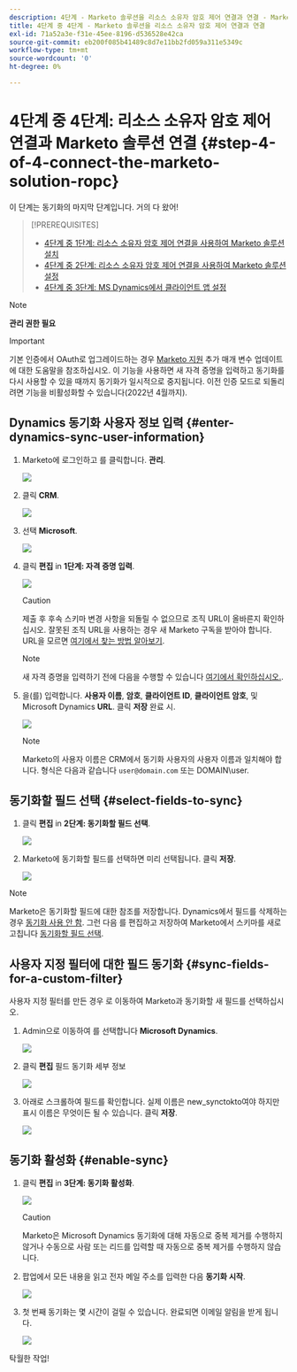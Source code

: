 ```yaml
---
description: 4단계 - Marketo 솔루션을 리소스 소유자 암호 제어 연결과 연결 - Marketo 문서 - 제품 설명서
title: 4단계 중 4단계 - Marketo 솔루션을 리소스 소유자 암호 제어 연결과 연결
exl-id: 71a52a3e-f31e-45ee-8196-d536528e42ca
source-git-commit: eb200f085b41489c8d7e11bb2fd059a311e5349c
workflow-type: tm+mt
source-wordcount: '0'
ht-degree: 0%

---
```


# 4단계 중 4단계: 리소스 소유자 암호 제어 연결과 Marketo 솔루션 연결 {#step-4-of-4-connect-the-marketo-solution-ropc}

이 단계는 동기화의 마지막 단계입니다. 거의 다 왔어!

>[!PREREQUISITES]
>
>* [4단계 중 1단계: 리소스 소유자 암호 제어 연결을 사용하여 Marketo 솔루션 설치](/help/marketo/product-docs/crm-sync/microsoft-dynamics-sync/sync-setup/microsoft-dynamics-365-with-ropc-connection/step-1-of-4-install.md)
>* [4단계 중 2단계: 리소스 소유자 암호 제어 연결을 사용하여 Marketo 솔루션 설정](/help/marketo/product-docs/crm-sync/microsoft-dynamics-sync/sync-setup/microsoft-dynamics-365-with-ropc-connection/step-2-of-4-set-up.md)
>* [4단계 중 3단계: MS Dynamics에서 클라이언트 앱 설정](/help/marketo/product-docs/crm-sync/microsoft-dynamics-sync/sync-setup/microsoft-dynamics-365-with-ropc-connection/step-3-of-4-set-up.md)


>[!NOTE]
>
>**관리 권한 필요**

>[!IMPORTANT]
>
>기본 인증에서 OAuth로 업그레이드하는 경우 [Marketo 지원](https://nation.marketo.com/t5/support/ct-p/Support) 추가 매개 변수 업데이트에 대한 도움말을 참조하십시오. 이 기능을 사용하면 새 자격 증명을 입력하고 동기화를 다시 사용할 수 있을 때까지 동기화가 일시적으로 중지됩니다. 이전 인증 모드로 되돌리려면 기능을 비활성화할 수 있습니다(2022년 4월까지).

## Dynamics 동기화 사용자 정보 입력 {#enter-dynamics-sync-user-information}

1. Marketo에 로그인하고 를 클릭합니다. **관리**.

   ![](assets/login-admin.png)

1. 클릭 **CRM**.

   ![](assets/image2015-3-16-9-3a47-3a34.png)

1. 선택 **Microsoft**.

   ![](assets/image2015-3-16-9-3a50-3a6.png)

1. 클릭 **편집** in **1단계: 자격 증명 입력**.

   ![](assets/image2015-3-16-9-3a48-3a43.png)

   >[!CAUTION]
   >
   >제출 후 후속 스키마 변경 사항을 되돌릴 수 없으므로 조직 URL이 올바른지 확인하십시오. 잘못된 조직 URL을 사용하는 경우 새 Marketo 구독을 받아야 합니다. URL을 모르면 [여기에서 찾는 방법 알아보기](/help/marketo/product-docs/crm-sync/microsoft-dynamics-sync/sync-setup/view-the-organization-service-url.md).

   >[!NOTE]
   >
   >새 자격 증명을 입력하기 전에 다음을 수행할 수 있습니다 [여기에서 확인하십시오.](/help/marketo/product-docs/crm-sync/microsoft-dynamics-sync/sync-setup/validate-microsoft-dynamics-sync.md).

1. 을(를) 입력합니다. **사용자 이름**, **암호**, **클라이언트 ID**, **클라이언트 암호**, 및 Microsoft Dynamics **URL**. 클릭 **저장** 완료 시.

   ![](assets/step-4-of-4-connect-ropc-5.png)

   >[!NOTE]
   >
   >Marketo의 사용자 이름은 CRM에서 동기화 사용자의 사용자 이름과 일치해야 합니다. 형식은 다음과 같습니다 `user@domain.com` 또는 DOMAIN\user.

## 동기화할 필드 선택 {#select-fields-to-sync}

1. 클릭 **편집** in **2단계: 동기화할 필드 선택**.

   ![](assets/image2015-3-16-9-3a51-3a28.png)

1. Marketo에 동기화할 필드를 선택하면 미리 선택됩니다. 클릭 **저장**.

   ![](assets/image2016-8-25-15-3a6-3a11.png)

>[!NOTE]
>
>Marketo은 동기화할 필드에 대한 참조를 저장합니다. Dynamics에서 필드를 삭제하는 경우 [동기화 사용 안 함](/help/marketo/product-docs/crm-sync/salesforce-sync/enable-disable-the-salesforce-sync.md). 그런 다음 를 편집하고 저장하여 Marketo에서 스키마를 새로 고칩니다 [동기화할 필드 선택](/help/marketo/product-docs/crm-sync/microsoft-dynamics-sync/microsoft-dynamics-sync-details/microsoft-dynamics-sync-field-sync/editing-fields-to-sync-before-deleting-them-in-dynamics.md).

## 사용자 지정 필터에 대한 필드 동기화 {#sync-fields-for-a-custom-filter}

사용자 지정 필터를 만든 경우 로 이동하여 Marketo과 동기화할 새 필드를 선택하십시오.

1. Admin으로 이동하여 를 선택합니다 **Microsoft Dynamics**.

   ![](assets/image2015-10-9-9-3a50-3a9.png)

1. 클릭 **편집** 필드 동기화 세부 정보

   ![](assets/image2015-10-9-9-3a52-3a23.png)

1. 아래로 스크롤하여 필드를 확인합니다. 실제 이름은 new_synctokto여야 하지만 표시 이름은 무엇이든 될 수 있습니다. 클릭 **저장**.

   ![](assets/image2016-8-25-15-3a7-3a35.png)

## 동기화 활성화 {#enable-sync}

1. 클릭 **편집** in **3단계: 동기화 활성화**.

   ![](assets/image2015-3-16-9-3a52-3a2.png)

   >[!CAUTION]
   >
   >Marketo은 Microsoft Dynamics 동기화에 대해 자동으로 중복 제거를 수행하지 않거나 수동으로 사람 또는 리드를 입력할 때 자동으로 중복 제거를 수행하지 않습니다.

1. 팝업에서 모든 내용을 읽고 전자 메일 주소를 입력한 다음 **동기화 시작**.

   ![](assets/image2015-3-16-9-3a55-3a10.png)

1. 첫 번째 동기화는 몇 시간이 걸릴 수 있습니다. 완료되면 이메일 알림을 받게 됩니다.

   ![](assets/image2015-3-16-9-3a59-3a51.png)

탁월한 작업!
